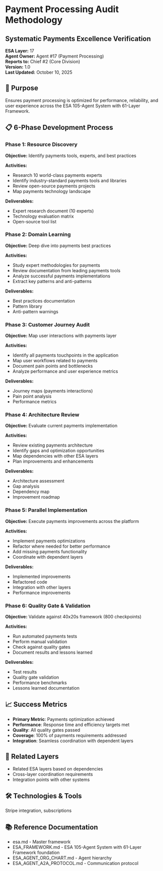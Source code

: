 # Payment Processing Audit Methodology
## Systematic Payments Excellence Verification

**ESA Layer:** 17  
**Agent Owner:** Agent #17 (Payment Processing)  
**Reports to:** Chief #2 (Core Division)  
**Version:** 1.0  
**Last Updated:** October 10, 2025

## 🎯 Purpose
Ensures payment processing is optimized for performance, reliability, and user experience across the ESA 105-Agent System with 61-Layer Framework.

## 📋 6-Phase Development Process

### Phase 1: Resource Discovery
**Objective:** Identify payments tools, experts, and best practices

**Activities:**
- Research 10 world-class payments experts
- Identify industry-standard payments tools and libraries
- Review open-source payments projects
- Map payments technology landscape

**Deliverables:**
- Expert research document (10 experts)
- Technology evaluation matrix
- Open-source tool list

### Phase 2: Domain Learning
**Objective:** Deep dive into payments best practices

**Activities:**
- Study expert methodologies for payments
- Review documentation from leading payments tools
- Analyze successful payments implementations
- Extract key patterns and anti-patterns

**Deliverables:**
- Best practices documentation
- Pattern library
- Anti-pattern warnings

### Phase 3: Customer Journey Audit
**Objective:** Map user interactions with payments layer

**Activities:**
- Identify all payments touchpoints in the application
- Map user workflows related to payments
- Document pain points and bottlenecks
- Analyze performance and user experience metrics

**Deliverables:**
- Journey maps (payments interactions)
- Pain point analysis
- Performance metrics

### Phase 4: Architecture Review
**Objective:** Evaluate current payments implementation

**Activities:**
- Review existing payments architecture
- Identify gaps and optimization opportunities
- Map dependencies with other ESA layers
- Plan improvements and enhancements

**Deliverables:**
- Architecture assessment
- Gap analysis
- Dependency map
- Improvement roadmap

### Phase 5: Parallel Implementation
**Objective:** Execute payments improvements across the platform

**Activities:**
- Implement payments optimizations
- Refactor where needed for better performance
- Add missing payments functionality
- Coordinate with dependent layers

**Deliverables:**
- Implemented improvements
- Refactored code
- Integration with other layers
- Performance improvements

### Phase 6: Quality Gate & Validation
**Objective:** Validate against 40x20s framework (800 checkpoints)

**Activities:**
- Run automated payments tests
- Perform manual validation
- Check against quality gates
- Document results and lessons learned

**Deliverables:**
- Test results
- Quality gate validation
- Performance benchmarks
- Lessons learned documentation

## 📈 Success Metrics
- **Primary Metric**: Payments optimization achieved
- **Performance**: Response time and efficiency targets met
- **Quality**: All quality gates passed
- **Coverage**: 100% of payments requirements addressed
- **Integration**: Seamless coordination with dependent layers

## 🔗 Related Layers
- Related ESA layers based on dependencies
- Cross-layer coordination requirements
- Integration points with other systems

## 🛠️ Technologies & Tools
Stripe integration, subscriptions

## 📚 Reference Documentation
- esa.md - Master framework
- ESA_FRAMEWORK.md - ESA 105-Agent System with 61-Layer Framework foundation
- ESA_AGENT_ORG_CHART.md - Agent hierarchy
- ESA_AGENT_A2A_PROTOCOL.md - Communication protocol
